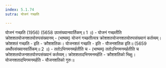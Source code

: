```yaml
---
index: 5.1.74
sutra: योजनं गच्छति

---
```

 योजनं गच्छति (1956) (5658 उपसंख्यानवार्तिकम्॥ 1 ॥) - योजनं गच्छतीति क्रोशशतयोजनशतयोरुपसंख्यानम् - (भाष्यम्) योजनं गच्छतीत्यत्र क्रोशशतयोजनशतयोरुपसंख्यानं कर्तव्यम्। क्रोशशतं गच्छति - इति - क्रौशशतिकः। योजनशतं गच्छति - इति - यौजनशतिक इति॥ (5659 अर्थोपसंख्यानवार्तिकम्॥ 2 ॥) - ततोऽभिगमनमर्हतीति च - (भाष्यम्) ततोऽभिगमनमर्हतीति च क्रोशशतयोजनशतयोरुपसंख्यानं कर्तव्यम्। क्रोशशतादभिगमनमर्हति - क्रौशशतिको भिक्षुः। योजनशतादभिगमनमर्हति - यौजनशतिको गुरुः॥ 